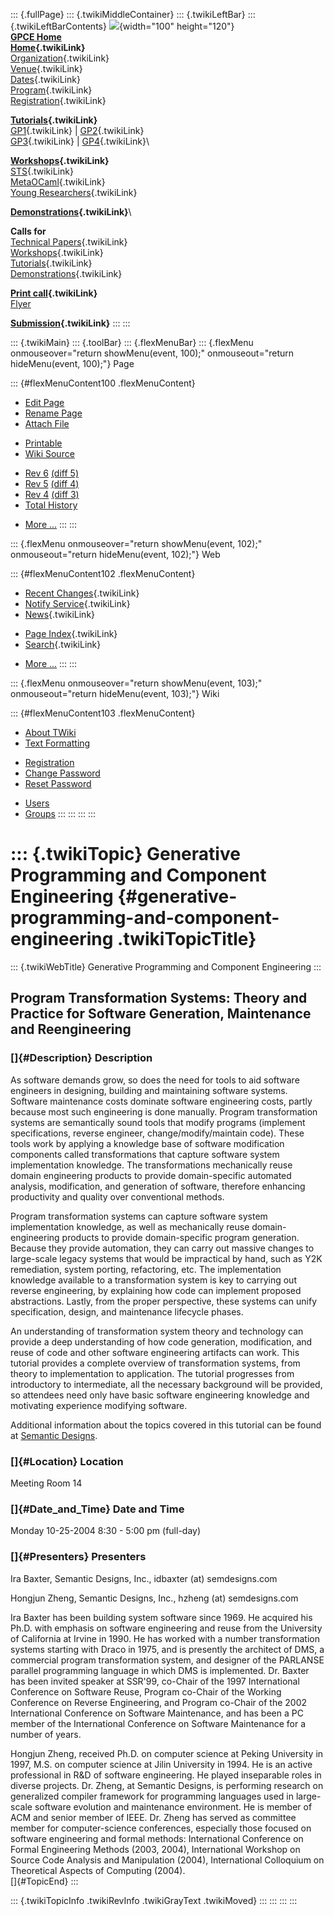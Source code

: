 ::: {.fullPage}
::: {.twikiMiddleContainer}
::: {.twikiLeftBar}
::: {.twikiLeftBarContents}
![](../pub/Gpce04/WebLeftBar/gpce-logo.jpg){width="100" height="120"}\
**[GPCE Home](http://www.gpce.org)**\
**[Home](WebHome){.twikiLink}**\
[Organization](ConferenceOrganization){.twikiLink}\
[Venue](ConferenceVenue){.twikiLink}\
[Dates](ImportantDates){.twikiLink}\
[Program](ConferenceProgram){.twikiLink}\
[Registration](ConferenceRegistration){.twikiLink}

**[Tutorials](GpceTutorials){.twikiLink}**\
[GP1](TutorialGP1){.twikiLink} \| [GP2](TutorialGP2){.twikiLink}\
[GP3](TutorialGP3){.twikiLink} \| [GP4](TutorialGP4){.twikiLink}\

**[Workshops](GpceWorkshops){.twikiLink}**\
[STS](STS){.twikiLink}\
[MetaOCaml](http://www.program-transformation.org/Gpce04/MetaOCaml){.twikiLink}\
[Young
Researchers](http://www.program-transformation.org/Gpce04/YoungResearchers){.twikiLink}

**[Demonstrations](GpceDemonstrations){.twikiLink}**\

**Calls for**\
[Technical Papers](CallForPapers){.twikiLink}\
[Workshops](CallForWorkshops){.twikiLink}\
[Tutorials](CallForTutorials){.twikiLink}\
[Demonstrations](CallForDemonstrations){.twikiLink}

**[Print call](PrintCall){.twikiLink}**\
[Flyer](http://www.cs.uu.nl/~visser/GPCE04-CfC.pdf)

**[Submission](ElectronicSubmission){.twikiLink}**
:::
:::

::: {.twikiMain}
::: {.toolBar}
::: {.flexMenuBar}
::: {.flexMenu onmouseover="return showMenu(event, 100);" onmouseout="return hideMenu(event, 100);"}
Page

::: {#flexMenuContent100 .flexMenuContent}
-   [Edit
    Page](http://www.program-transformation.org/edit/Gpce04/TutorialGP4?t=1536827566)
-   [Rename
    Page](http://www.program-transformation.org/rename/Gpce04/TutorialGP4)
-   [Attach
    File](http://www.program-transformation.org/attach/Gpce04/TutorialGP4)

<!-- -->

-   [Printable](http://www.program-transformation.org/view/Gpce04/TutorialGP4?skin=print.pattern)
-   [Wiki
    Source](http://www.program-transformation.org/view/Gpce04/TutorialGP4?skin=text&raw=on&contenttype=text/plain)

<!-- -->

-   [Rev
    6](http://www.program-transformation.org/view/Gpce04/TutorialGP4?rev=1.6)
    [(diff 5)](http://www.program-transformation.org/rdiff/Gpce04/TutorialGP4?rev1=1.6&rev2=1.5)
-   [Rev
    5](http://www.program-transformation.org/view/Gpce04/TutorialGP4?rev=1.5)
    [(diff 4)](http://www.program-transformation.org/rdiff/Gpce04/TutorialGP4?rev1=1.5&rev2=1.4)
-   [Rev
    4](http://www.program-transformation.org/view/Gpce04/TutorialGP4?rev=1.4)
    [(diff 3)](http://www.program-transformation.org/rdiff/Gpce04/TutorialGP4?rev1=1.4&rev2=1.3)
-   [Total
    History](http://www.program-transformation.org/rdiff/Gpce04/TutorialGP4)

<!-- -->

-   [More
    \...](http://www.program-transformation.org/oops/Gpce04/TutorialGP4?template=oopsmore&param1=1.6&param2=1.6)
:::
:::

::: {.flexMenu onmouseover="return showMenu(event, 102);" onmouseout="return hideMenu(event, 102);"}
Web

::: {#flexMenuContent102 .flexMenuContent}
-   [Recent Changes](WebChanges){.twikiLink}
-   [Notify Service](WebNotify){.twikiLink}
-   [News](WebNews){.twikiLink}

<!-- -->

-   [Page Index](WebIndex){.twikiLink}
-   [Search](WebSearch){.twikiLink}

<!-- -->

-   [More
    \...](http://www.program-transformation.org/oops/Gpce04/TutorialGP4?template=oopsmore&param1=1.6&param2=1.6)
:::
:::

::: {.flexMenu onmouseover="return showMenu(event, 103);" onmouseout="return hideMenu(event, 103);"}
Wiki

::: {#flexMenuContent103 .flexMenuContent}
-   [About
    TWiki](http://www.program-transformation.org/view/TWiki/WebHome)
-   [Text
    Formatting](http://www.program-transformation.org/view/TWiki/TextFormattingRules)

<!-- -->

-   [Registration](http://www.program-transformation.org/view/TWiki/TWikiRegistration)
-   [Change
    Password](http://www.program-transformation.org/view/TWiki/ChangePassword)
-   [Reset
    Password](http://www.program-transformation.org/view/TWiki/ResetPassword)

<!-- -->

-   [Users](http://www.program-transformation.org/view/Main/TWikiUsers)
-   [Groups](http://www.program-transformation.org/view/Main/TWikiGroups)
:::
:::
:::
:::

::: {.twikiTopic}
Generative Programming and Component Engineering {#generative-programming-and-component-engineering .twikiTopicTitle}
================================================

::: {.twikiWebTitle}
Generative Programming and Component Engineering
:::

Program Transformation Systems: Theory and Practice for Software Generation, Maintenance and Reengineering
----------------------------------------------------------------------------------------------------------

### []{#Description} Description

As software demands grow, so does the need for tools to aid software
engineers in designing, building and maintaining software systems.
Software maintenance costs dominate software engineering costs, partly
because most such engineering is done manually. Program transformation
systems are semantically sound tools that modify programs (implement
specifications, reverse engineer, change/modify/maintain code). These
tools work by applying a knowledge base of software modification
components called transformations that capture software system
implementation knowledge. The transformations mechanically reuse domain
engineering products to provide domain-specific automated analysis,
modification, and generation of software, therefore enhancing
productivity and quality over conventional methods.

Program transformation systems can capture software system
implementation knowledge, as well as mechanically reuse
domain-engineering products to provide domain-specific program
generation. Because they provide automation, they can carry out massive
changes to large-scale legacy systems that would be impractical by hand,
such as Y2K remediation, system porting, refactoring, etc. The
implementation knowledge available to a transformation system is key to
carrying out reverse engineering, by explaining how code can implement
proposed abstractions. Lastly, from the proper perspective, these
systems can unify specification, design, and maintenance lifecycle
phases.

An understanding of transformation system theory and technology can
provide a deep understanding of how code generation, modification, and
reuse of code and other software engineering artifacts can work. This
tutorial provides a complete overview of transformation systems, from
theory to implementation to application. The tutorial progresses from
introductory to intermediate, all the necessary background will be
provided, so attendees need only have basic software engineering
knowledge and motivating experience modifying software.

Additional information about the topics covered in this tutorial can be
found at [Semantic Designs](http://www.semdesigns.com/).

### []{#Location} Location

Meeting Room 14

### []{#Date_and_Time} Date and Time

Monday 10-25-2004 8:30 - 5:00 pm (full-day)

### []{#Presenters} Presenters

Ira Baxter, Semantic Designs, Inc., idbaxter (at) semdesigns.com

Hongjun Zheng, Semantic Designs, Inc., hzheng (at) semdesigns.com

Ira Baxter has been building system software since 1969. He acquired his
Ph.D. with emphasis on software engineering and reuse from the
University of California at Irvine in 1990. He has worked with a number
transformation systems starting with Draco in 1975, and is presently the
architect of DMS, a commercial program transformation system, and
designer of the PARLANSE parallel programming language in which DMS is
implemented. Dr. Baxter has been invited speaker at SSR'99, co-Chair of
the 1997 International Conference on Software Reuse, Program co-Chair of
the Working Conference on Reverse Engineering, and Program co-Chair of
the 2002 International Conference on Software Maintenance, and has been
a PC member of the International Conference on Software Maintenance for
a number of years.

Hongjun Zheng, received Ph.D. on computer science at Peking University
in 1997, M.S. on computer science at Jilin University in 1994. He is an
active professional in R&D of software engineering. He played
inseparable roles in diverse projects. Dr. Zheng, at Semantic Designs,
is performing research on generalized compiler framework for programming
languages used in large-scale software evolution and maintenance
environment. He is member of ACM and senior member of IEEE. Dr. Zheng
has served as committee member for computer-science conferences,
especially those focused on software engineering and formal methods:
International Conference on Formal Engineering Methods (2003, 2004),
International Workshop on Source Code Analysis and Manipulation (2004),
International Colloquium on Theoretical Aspects of Computing (2004).\
[]{#TopicEnd}
:::

::: {.twikiTopicInfo .twikiRevInfo .twikiGrayText .twikiMoved}
:::
:::
:::
:::
